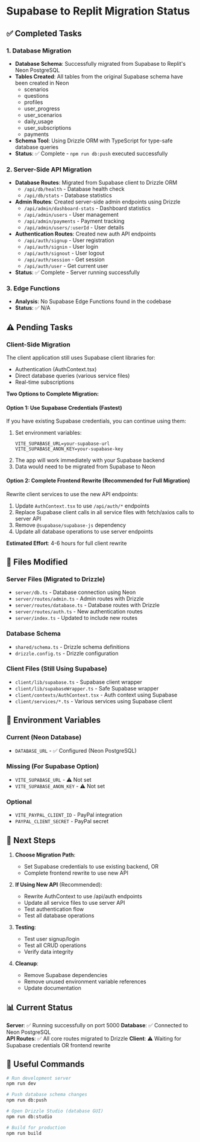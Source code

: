 # Supabase to Replit Migration Status

## ✅ Completed Tasks

### 1. Database Migration
- **Database Schema**: Successfully migrated from Supabase to Replit's Neon PostgreSQL
- **Tables Created**: All tables from the original Supabase schema have been created in Neon
  - scenarios
  - questions
  - profiles  
  - user_progress
  - user_scenarios
  - daily_usage
  - user_subscriptions
  - payments
- **Schema Tool**: Using Drizzle ORM with TypeScript for type-safe database queries
- **Status**: ✅ Complete - `npm run db:push` executed successfully

### 2. Server-Side API Migration
- **Database Routes**: Migrated from Supabase client to Drizzle ORM
  - `/api/db/health` - Database health check
  - `/api/db/stats` - Database statistics
- **Admin Routes**: Created server-side admin endpoints using Drizzle
  - `/api/admin/dashboard-stats` - Dashboard statistics
  - `/api/admin/users` - User management
  - `/api/admin/payments` - Payment tracking
  - `/api/admin/users/:userId` - User details
- **Authentication Routes**: Created new auth API endpoints
  - `/api/auth/signup` - User registration
  - `/api/auth/signin` - User login
  - `/api/auth/signout` - User logout
  - `/api/auth/session` - Get session
  - `/api/auth/user` - Get current user
- **Status**: ✅ Complete - Server running successfully

### 3. Edge Functions
- **Analysis**: No Supabase Edge Functions found in the codebase
- **Status**: ✅ N/A

## ⚠️ Pending Tasks

### Client-Side Migration
The client application still uses Supabase client libraries for:
- Authentication (AuthContext.tsx)
- Direct database queries (various service files)
- Real-time subscriptions

**Two Options to Complete Migration:**

#### Option 1: Use Supabase Credentials (Fastest)
If you have existing Supabase credentials, you can continue using them:
1. Set environment variables:
   ```
   VITE_SUPABASE_URL=your-supabase-url
   VITE_SUPABASE_ANON_KEY=your-supabase-key
   ```
2. The app will work immediately with your Supabase backend
3. Data would need to be migrated from Supabase to Neon

#### Option 2: Complete Frontend Rewrite (Recommended for Full Migration)
Rewrite client services to use the new API endpoints:
1. Update `AuthContext.tsx` to use `/api/auth/*` endpoints
2. Replace Supabase client calls in all service files with fetch/axios calls to server API
3. Remove `@supabase/supabase-js` dependency
4. Update all database operations to use server endpoints

**Estimated Effort**: 4-6 hours for full client rewrite

## 📁 Files Modified

### Server Files (Migrated to Drizzle)
- `server/db.ts` - Database connection using Neon
- `server/routes/admin.ts` - Admin routes with Drizzle
- `server/routes/database.ts` - Database routes with Drizzle
- `server/routes/auth.ts` - New authentication routes
- `server/index.ts` - Updated to include new routes

### Database Schema
- `shared/schema.ts` - Drizzle schema definitions
- `drizzle.config.ts` - Drizzle configuration

### Client Files (Still Using Supabase)
- `client/lib/supabase.ts` - Supabase client wrapper
- `client/lib/supabaseWrapper.ts` - Safe Supabase wrapper
- `client/contexts/AuthContext.tsx` - Auth context using Supabase
- `client/services/*.ts` - Various services using Supabase client

## 🔧 Environment Variables

### Current (Neon Database)
- `DATABASE_URL` - ✅ Configured (Neon PostgreSQL)

### Missing (For Supabase Option)
- `VITE_SUPABASE_URL` - ⚠️ Not set
- `VITE_SUPABASE_ANON_KEY` - ⚠️ Not set

### Optional
- `VITE_PAYPAL_CLIENT_ID` - PayPal integration
- `PAYPAL_CLIENT_SECRET` - PayPal secret

## 🚀 Next Steps

1. **Choose Migration Path**:
   - Set Supabase credentials to use existing backend, OR
   - Complete frontend rewrite to use new API

2. **If Using New API** (Recommended):
   - Rewrite AuthContext to use /api/auth endpoints
   - Update all service files to use server API
   - Test authentication flow
   - Test all database operations

3. **Testing**:
   - Test user signup/login
   - Test all CRUD operations
   - Verify data integrity

4. **Cleanup**:
   - Remove Supabase dependencies
   - Remove unused environment variable references
   - Update documentation

## 📊 Current Status

**Server**: ✅ Running successfully on port 5000
**Database**: ✅ Connected to Neon PostgreSQL  
**API Routes**: ✅ All core routes migrated to Drizzle
**Client**: ⚠️ Waiting for Supabase credentials OR frontend rewrite

## 🔗 Useful Commands

```bash
# Run development server
npm run dev

# Push database schema changes
npm run db:push

# Open Drizzle Studio (database GUI)
npm run db:studio

# Build for production
npm run build
```
